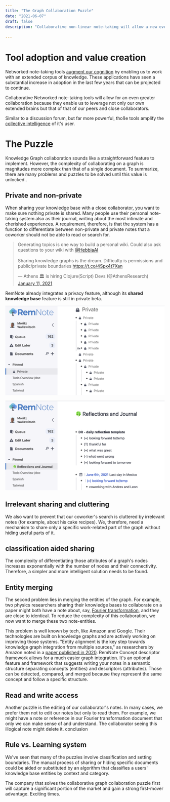 ```yaml
---
title: "The Graph Collaboration Puzzle"
date: "2021-06-07"
draft: false
description: "Collaborative non-linear note-taking will allow a new evolution of augmented collective intelligence, but there are substantial design challenges to overcome."

---
```


# Tool adoption and value creation

Networked note-taking tools [augment our cognition](https://moritz.digital/cas) by enabling us to work with an extended corpus of knowledge. These applications have seen a substantial increase in adoption in the last few years that can be projected to continue.

Collaborative Networked note-taking tools will allow for an even greater collaboration because they enable us to leverage not only our own extended brains but that of that of our peers and close collaborators.

Similar to a discussion forum, but far more powerful, thoße tools amplify the [collective intelligence](https://en.wikipedia.org/wiki/Collective_intelligence) of it's user.

# The Puzzle

Knowledge Graph collaboration sounds like a straightforward feature to implement. However, the complexity of collaborating on a graph is magnitudes more complex than that of a single document. To summarize, there are many problems and puzzles to be solved until this value is unlocked..

## Private and non-private

When sharing your knowledge base with a close collaborator, you want to make sure nothing private is shared. Many people use their personal note-taking system also as their journal, writing about the most intimate and cherished experiences. A requirement, therefore, is that the system has a function to differentiate between non-private and private notes that a coworker should not be able to read or search for.

<blockquote class="twitter-tweet"><p lang="en" dir="ltr">Generating topics is one way to build a personal wiki. Could also ask questions to your wiki with <a href="https://twitter.com/HebbiaAI?ref_src=twsrc%5Etfw">@HebbiaAI</a> <br><br>Sharing knowledge graphs is the dream. Difficulty is permissions and public/private boundaries <a href="https://t.co/4Spx4t7Xan">https://t.co/4Spx4t7Xan</a></p>&mdash; Athens 🏛 is hiring Clojure(Script) Devs (@AthensResearch) <a href="https://twitter.com/AthensResearch/status/1348486878983458817?ref_src=twsrc%5Etfw">January 11, 2021</a></blockquote>

RemNote already integrates a privacy feature, although its **shared knowledge base** feature is still in private beta.

![](./private_screenshot_2.png)

![](./private_screenshot_1.png)

## Irrelevant sharing and cluttering

We also want to prevent that our coworker's search is cluttered by irrelevant notes (for example, about his cake recipes). We, therefore, need a mechanism to share only a specific work-related part of the graph without hiding useful parts of it.

## classification aided sharing

The complexity of differentiating those attributes of a graph's nodes increases exponentially with the number of nodes and their connectivity. Therefore, a simpler and more intelligent solution needs to be found.

## Entity merging

The second problem lies in merging the entities of the graph. For example, two physics researchers sharing their knowledge bases to collaborate on a paper might both have a note about, say, [Fourier transformation](https://en.wikipedia.org/wiki/Fourier_transform), and they are close to identical. To reduce the complexity of this collaboration, we now want to merge these two note-entities.

This problem is well known by tech, like Amazon and Google. Their technologies are built on knowledge graphs and are actively working on improving those systems. "Entity alignment is the key step towards knowledge graph integration from multiple sources," as researchers by Amazon noted in a [paper published in 2020](https://www.amazon.science/blog/combining-knowledge-graphs-quickly-and-accurately).
RemNote Concept descriptor framework allows for a much easier graph integration. It's an optional feature and framework that suggests writing your notes in a semantic structure separating concepts (entities) and descriptors (attributes). Those can be detected, compared, and merged because they represent the same concept and follow a specific structure.

## Read and write access

Another puzzle is the editing of our collaborator's notes. In many cases, we prefer them not to edit our notes but only to read them. For example, we might have a note or reference in our Fourier transformation document that only we can make sense of and understand. The collaborator seeing this illogical note might delete it.
conclusion

## Rule vs. Learning system

We've seen that many of the puzzles involve classification and setting boundaries. The manual process of sharing or hiding specific documents could be aided or substituted by an algorithm that classifies a users' knowledge base entities by context and category.

The company that solves the collaborative graph collaboration puzzle first will capture a significant portion of the market and gain a strong first-mover advantage. Exciting times.
